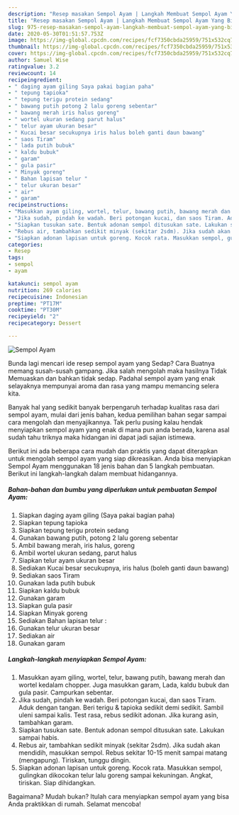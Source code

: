 ```yaml
---
description: "Resep masakan Sempol Ayam | Langkah Membuat Sempol Ayam Yang Bikin Ngiler"
title: "Resep masakan Sempol Ayam | Langkah Membuat Sempol Ayam Yang Bikin Ngiler"
slug: 975-resep-masakan-sempol-ayam-langkah-membuat-sempol-ayam-yang-bikin-ngiler
date: 2020-05-30T01:51:57.753Z
image: https://img-global.cpcdn.com/recipes/fcf7350cbda25959/751x532cq70/sempol-ayam-foto-resep-utama.jpg
thumbnail: https://img-global.cpcdn.com/recipes/fcf7350cbda25959/751x532cq70/sempol-ayam-foto-resep-utama.jpg
cover: https://img-global.cpcdn.com/recipes/fcf7350cbda25959/751x532cq70/sempol-ayam-foto-resep-utama.jpg
author: Samuel Wise
ratingvalue: 3.2
reviewcount: 14
recipeingredient:
- " daging ayam giling Saya pakai bagian paha"
- " tepung tapioka"
- " tepung terigu protein sedang"
- " bawang putih potong 2 lalu goreng sebentar"
- " bawang merah iris halus goreng"
- " wortel ukuran sedang parut halus"
- " telur ayam ukuran besar"
- " Kucai besar secukupnya iris halus boleh ganti daun bawang"
- " saos Tiram"
- " lada putih bubuk"
- " kaldu bubuk"
- " garam"
- " gula pasir"
- " Minyak goreng"
- " Bahan lapisan telur "
- " telur ukuran besar"
- " air"
- " garam"
recipeinstructions:
- "Masukkan ayam giling, wortel, telur, bawang putih, bawang merah dan wortel kedalam chopper. Juga masukkan garam, Lada, kaldu bubuk dan gula pasir. Campurkan sebentar."
- "Jika sudah, pindah ke wadah. Beri potongan kucai, dan saos Tiram. Aduk dengan tangan. Beri terigu &amp; tapioka sedikit demi sedikit. Sambil uleni sampai kalis. Test rasa, rebus sedikit adonan. Jika kurang asin, tambahkan garam."
- "Siapkan tusukan sate. Bentuk adonan sempol ditusukan sate. Lakukan sampai habis."
- "Rebus air, tambahkan sedikit minyak (sekitar 2sdm). Jika sudah akan mendidih, masukkan sempol. Rebus sekitar 10-15 menit sampai matang (mengapung). Tiriskan, tunggu dingin."
- "Siapkan adonan lapisan untuk goreng. Kocok rata. Masukkan sempol, gulingkan dikocokan telur lalu goreng sampai kekuningan. Angkat, tiriskan. Siap dihidangkan."
categories:
- Resep
tags:
- sempol
- ayam

katakunci: sempol ayam 
nutrition: 269 calories
recipecuisine: Indonesian
preptime: "PT17M"
cooktime: "PT30M"
recipeyield: "2"
recipecategory: Dessert

---
```



![Sempol Ayam](https://img-global.cpcdn.com/recipes/fcf7350cbda25959/751x532cq70/sempol-ayam-foto-resep-utama.jpg)

Bunda lagi mencari ide resep sempol ayam yang Sedap? Cara Buatnya memang susah-susah gampang. Jika salah mengolah maka hasilnya Tidak Memuaskan dan bahkan tidak sedap. Padahal sempol ayam yang enak selayaknya mempunyai aroma dan rasa yang mampu memancing selera kita.



Banyak hal yang sedikit banyak berpengaruh terhadap kualitas rasa dari sempol ayam, mulai dari jenis bahan, kedua pemilihan bahan segar sampai cara mengolah dan menyajikannya. Tak perlu pusing kalau hendak menyiapkan sempol ayam yang enak di mana pun anda berada, karena asal sudah tahu triknya maka hidangan ini dapat jadi sajian istimewa.


Berikut ini ada beberapa cara mudah dan praktis yang dapat diterapkan untuk mengolah sempol ayam yang siap dikreasikan. Anda bisa menyiapkan Sempol Ayam menggunakan 18 jenis bahan dan 5 langkah pembuatan. Berikut ini langkah-langkah dalam membuat hidangannya.

<!--inarticleads1-->

##### Bahan-bahan dan bumbu yang diperlukan untuk pembuatan Sempol Ayam:

1. Siapkan  daging ayam giling (Saya pakai bagian paha)
1. Siapkan  tepung tapioka
1. Siapkan  tepung terigu protein sedang
1. Gunakan  bawang putih, potong 2 lalu goreng sebentar
1. Ambil  bawang merah, iris halus, goreng
1. Ambil  wortel ukuran sedang, parut halus
1. Siapkan  telur ayam ukuran besar
1. Sediakan  Kucai besar secukupnya, iris halus (boleh ganti daun bawang)
1. Sediakan  saos Tiram
1. Gunakan  lada putih bubuk
1. Siapkan  kaldu bubuk
1. Gunakan  garam
1. Siapkan  gula pasir
1. Siapkan  Minyak goreng
1. Sediakan  Bahan lapisan telur :
1. Gunakan  telur ukuran besar
1. Sediakan  air
1. Gunakan  garam




<!--inarticleads2-->

##### Langkah-langkah menyiapkan Sempol Ayam:

1. Masukkan ayam giling, wortel, telur, bawang putih, bawang merah dan wortel kedalam chopper. Juga masukkan garam, Lada, kaldu bubuk dan gula pasir. Campurkan sebentar.
1. Jika sudah, pindah ke wadah. Beri potongan kucai, dan saos Tiram. Aduk dengan tangan. Beri terigu &amp; tapioka sedikit demi sedikit. Sambil uleni sampai kalis. Test rasa, rebus sedikit adonan. Jika kurang asin, tambahkan garam.
1. Siapkan tusukan sate. Bentuk adonan sempol ditusukan sate. Lakukan sampai habis.
1. Rebus air, tambahkan sedikit minyak (sekitar 2sdm). Jika sudah akan mendidih, masukkan sempol. Rebus sekitar 10-15 menit sampai matang (mengapung). Tiriskan, tunggu dingin.
1. Siapkan adonan lapisan untuk goreng. Kocok rata. Masukkan sempol, gulingkan dikocokan telur lalu goreng sampai kekuningan. Angkat, tiriskan. Siap dihidangkan.




Bagaimana? Mudah bukan? Itulah cara menyiapkan sempol ayam yang bisa Anda praktikkan di rumah. Selamat mencoba!
